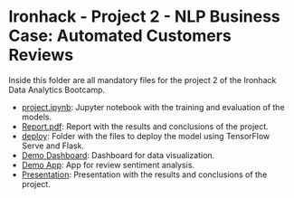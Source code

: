 # Ironhack - Project 2 - NLP Business Case: Automated Customers Reviews

Inside this folder are all mandatory files for the project 2 of the Ironhack Data Analytics Bootcamp.

- [project.ipynb](project.ipynb): Jupyter notebook with the training and evaluation of the models.
- [Report.pdf](Report.pdf): Report with the results and conclusions of the project.
- [deploy](deploy): Folder with the files to deploy the model using TensorFlow Serve and Flask.
- [Demo Dashboard](https://ironhack-project2-dashboard-production.up.railway.app/sentiments/): Dashboard for data visualization.
- [Demo App](https://ironhack-project2-app-production.up.railway.app/): App for review sentiment analysis.
- [Presentation](https://docs.google.com/presentation/d/1vy4V17GIqoitfanJcKs8ePGKUN2ZdH2uHFVWbkN2pcc/edit?pli=1#slide=id.g2e8d54e85f5_0_11): Presentation with the results and conclusions of the project.